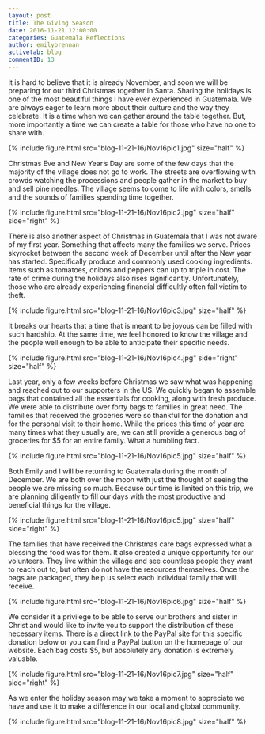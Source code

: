 ```yaml
---
layout: post
title: The Giving Season
date: 2016-11-21 12:00:00
categories: Guatemala Reflections
author: emilybrennan
activetab: blog
commentID: 13
---
```


It is hard to believe that it is already November, and soon we will be preparing for our third Christmas together in Santa. Sharing the holidays is one of the most beautiful things I have ever experienced in Guatemala. We are always eager to learn more about their culture and the way they celebrate. It is a time when we can gather around the table together. But, more importantly a time we can create a table for those who have no one to share with.

{% include figure.html src="blog-11-21-16/Nov16pic1.jpg" size="half" %}

Christmas Eve and New Year’s Day are some of the few days that the majority of the village does not go to work. The streets are overflowing with crowds watching the processions and people gather in the market to buy and sell pine needles. The village seems to come to life with colors, smells and the sounds of families spending time together.
   
{% include figure.html src="blog-11-21-16/Nov16pic2.jpg" size="half" side="right" %}
   
There is also another aspect of Christmas in Guatemala that I was not aware of my first year. Something that affects many the families we serve. Prices skyrocket between the second week of December until after the New year has started. Specifically produce and commonly used cooking ingredients. Items such as tomatoes, onions and peppers can up to triple in cost. The rate of crime during the holidays also rises significantly. Unfortunately, those who are already experiencing financial difficultly often fall victim to theft. 

{% include figure.html src="blog-11-21-16/Nov16pic3.jpg" size="half" %}

It breaks our hearts that a time that is meant to be joyous can be filled with such hardship. At the same time, we feel honored to know the village and the people well enough to be able to anticipate their specific needs. 

{% include figure.html src="blog-11-21-16/Nov16pic4.jpg" side="right" size="half" %}

Last year, only a few weeks before Christmas we saw what was happening and reached out to our supporters in the US. We quickly began to assemble bags that contained all the essentials for cooking, along with fresh produce. We were able to distribute over forty bags to families in great need. The families that received the groceries were so thankful for the donation and for the personal visit to their home. While the prices this time of year are many times what they usually are, we can still provide a generous bag of groceries for $5 for an entire family. What a humbling fact. 

{% include figure.html src="blog-11-21-16/Nov16pic5.jpg" size="half" %}

Both Emily and I will be returning to Guatemala during the month of December. We are both over the moon with just the thought of seeing the people we are missing so much. Because our time is limited on this trip, we are planning diligently to fill our days with the most productive and beneficial things for the village.  

{% include figure.html src="blog-11-21-16/Nov16pic5.jpg" size="half" side="right" %}

The families that have received the Christmas care bags expressed what a blessing the food was for them. It also created a unique opportunity for our volunteers. They live within the village and see countless people they want to reach out to, but often do not have the resources themselves. Once the bags are packaged, they help us select each individual family that will receive.   

{% include figure.html src="blog-11-21-16/Nov16pic6.jpg" size="half" %}

We consider it a privilege to be able to serve our brothers and sister in Christ and would like to invite you to support the distribution of these necessary items. There is a direct link to the PayPal site for this specific donation below or you can find a PayPal button on the homepage of our website. Each bag costs $5, but absolutely any donation is extremely valuable.

{% include figure.html src="blog-11-21-16/Nov16pic7.jpg" size="half" side="right" %}

As we enter the holiday season may we take a moment to appreciate we have and use it to make a difference in our local and global community.

{% include figure.html src="blog-11-21-16/Nov16pic8.jpg" size="half" %}
